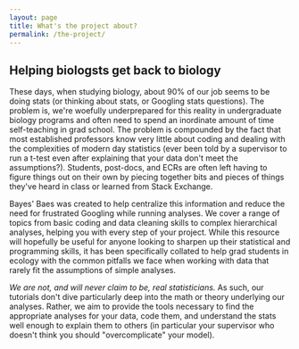 ```yaml
---
layout: page
title: What's the project about?
permalink: /the-project/
---
```


<h2>Helping biologsts get back to biology</h2>

These days, when studying biology, about 90% of our job seems to be doing stats (or thinking about stats, or Googling stats questions). The problem is, we're woefully underprepared for this reality in undergraduate biology programs and often need to spend an inordinate amount of time self-teaching in grad school. The problem is compounded by the fact that most established professors know very little about coding and dealing with the complexities of modern day statistics (ever been told by a supervisor to run a t-test even after explaining that your data don't meet the assumptions?). Students, post-docs, and ECRs are often left having to figure things out on their own by piecing together bits and pieces of things they've heard in class or learned from Stack Exchange.

Bayes' Baes was created to help centralize this information and reduce the need for frustrated Googling while running analyses. We cover a range of topics from basic coding and data cleaning skills to complex hierarchical analyses, helping you with every step of your project. While this resource will hopefully be useful for anyone looking to sharpen up their statistical and programming skills, it has been specifically collated to help grad students in ecology with the common pitfalls we face when working with data that rarely fit the assumptions of simple analyses. 

*We are not, and will never claim to be, real statisticians.* As such, our tutorials don't dive particularly deep into the math or theory underlying our analyses. Rather, we aim to provide the tools necessary to find the appropriate analyses for your data, code them, and understand the stats well enough to explain them to others (in particular your supervisor who doesn't think you should "overcomplicate" your model).
